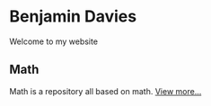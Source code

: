 # Benjamin Davies

Welcome to my website

## Math
Math is a repository all based on math.
[View more...](https://benjamin-davies.github.io/math/)
